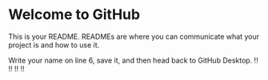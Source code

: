 # Welcome to GitHub 

This is your README. READMEs are where you can communicate what your project is and how to use it.

Write your name on line 6, save it, and then head back to GitHub Desktop.
!!
!!
!!
!!